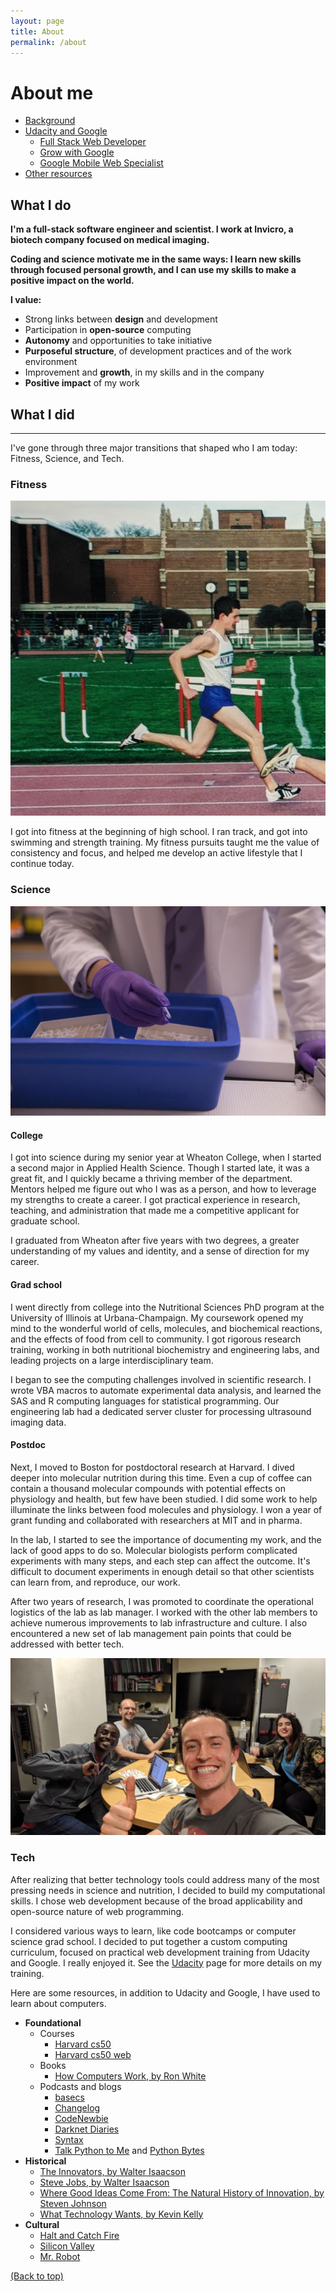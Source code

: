 ```yaml
---
layout: page
title: About
permalink: /about
---
```


# About me

- [Background](#background)
- [Udacity and Google](#udacity-and-google)
  - [Full Stack Web Developer](#full-stack-web-developer)
  - [Grow with Google](#grow-with-google)
  - [Google Mobile Web Specialist](#google-mobile-web-specialist)
- [Other resources](#other-resources)

## What I do

**I'm a full-stack software engineer and scientist. I work at Invicro, a biotech company focused on medical imaging.**

**Coding and science motivate me in the same ways: I learn new skills through focused personal growth, and I can use my skills to make a positive impact on the world.**

**I value:**

- Strong links between **design** and development
- Participation in **open-source** computing
- **Autonomy** and opportunities to take initiative
- **Purposeful structure**, of development practices and of the work environment
- Improvement and **growth**, in my skills and in the company
- **Positive impact** of my work

## What I did

---

I've gone through three major transitions that shaped who I am today: Fitness, Science, and Tech.

<h3 class="no-anchor">Fitness</h3>

<img src="../img/track.jpg" alt="Track meet photo from 2002" class="img-thumbnail">

I got into fitness at the beginning of high school. I ran track, and got into swimming and strength training. My fitness pursuits taught me the value of consistency and focus, and helped me develop an active lifestyle that I continue today.

<h3 class="no-anchor">Science</h3>

<img src="../img/brendon-smith-lab-hands.jpg" alt="Brendon Smith lab hands from Harvard postdoc photo shoot" class="img-thumbnail">

<h4 class="no-anchor">College</h4>

I got into science during my senior year at Wheaton College, when I started a second major in Applied Health Science. Though I started late, it was a great fit, and I quickly became a thriving member of the department. Mentors helped me figure out who I was as a person, and how to leverage my strengths to create a career. I got practical experience in research, teaching, and administration that made me a competitive applicant for graduate school.

I graduated from Wheaton after five years with two degrees, a greater understanding of my values and identity, and a sense of direction for my career.

<h4 class="no-anchor">Grad school</h4>

I went directly from college into the Nutritional Sciences PhD program at the University of Illinois at Urbana-Champaign. My coursework opened my mind to the wonderful world of cells, molecules, and biochemical reactions, and the effects of food from cell to community. I got rigorous research training, working in both nutritional biochemistry and engineering labs, and leading projects on a large interdisciplinary team.

I began to see the computing challenges involved in scientific research. I wrote VBA macros to automate experimental data analysis, and learned the SAS and R computing languages for statistical programming. Our engineering lab had a dedicated server cluster for processing ultrasound imaging data.

<h4 class="no-anchor">Postdoc</h4>

Next, I moved to Boston for postdoctoral research at Harvard. I dived deeper into molecular nutrition during this time. Even a cup of coffee can contain a thousand molecular compounds with potential effects on physiology and health, but few have been studied. I did some work to help illuminate the links between food molecules and physiology. I won a year of grant funding and collaborated with researchers at MIT and in pharma.

In the lab, I started to see the importance of documenting my work, and the lack of good apps to do so. Molecular biologists perform complicated experiments with many steps, and each step can affect the outcome. It's difficult to document experiments in enough detail so that other scientists can learn from, and reproduce, our work.

After two years of research, I was promoted to coordinate the operational logistics of the lab as lab manager. I worked with the other lab members to achieve numerous improvements to lab infrastructure and culture. I also encountered a new set of lab management pain points that could be addressed with better tech.

<img src="../img/gwg-meetup-20180324-mit.jpg" alt="Grow with Google meetup at MIT, March 24, 2018" class="img-thumbnail">

<h3 class="no-anchor">Tech</h3>

After realizing that better technology tools could address many of the most pressing needs in science and nutrition, I decided to build my computational skills. I chose web development because of the broad applicability and open-source nature of web programming.

I considered various ways to learn, like code bootcamps or computer science grad school. I decided to put together a custom computing curriculum, focused on practical web development training from Udacity and Google. I really enjoyed it. See the [Udacity](./udacity.md) page for more details on my training.

Here are some resources, in addition to Udacity and Google, I have used to learn about computers.

- **Foundational**
  - Courses
    - [Harvard cs50](https://cs50.harvard.edu)
    - [Harvard cs50 web](https://cs50.github.io/web/)
  - Books
    - [How Computers Work, by Ron White](https://www.amazon.com/How-Computers-Work-Evolution-Technology/dp/078974984X)
  - Podcasts and blogs
    - [basecs](https://medium.com/basecs)
    - [Changelog](https://changelog.com/)
    - [CodeNewbie](https://www.codenewbie.org/)
    - [Darknet Diaries](https://darknetdiaries.com/)
    - [Syntax](https://syntax.fm)
    - [Talk Python to Me](https://talkpython.fm/) and [Python Bytes](https://pythonbytes.fm/)
- **Historical**
  - [The Innovators, by Walter Isaacson](http://a.co/66iyBT1)
  - [Steve Jobs, by Walter Isaacson](http://a.co/4aPdCcS)
  - [Where Good Ideas Come From: The Natural History of Innovation, by Steven Johnson](http://a.co/fwkJ8uz)
  - [What Technology Wants, by Kevin Kelly](http://a.co/1zgpMlU)
- **Cultural**
  - [Halt and Catch Fire](http://www.imdb.com/title/tt2543312/)
  - [Silicon Valley](http://www.imdb.com/title/tt2575988/)
  - [Mr. Robot](http://www.imdb.com/title/tt4158110/)

[(Back to top)](#about-me)
